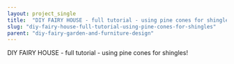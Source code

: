 ```yaml
---
layout: project_single
title:  "DIY FAIRY HOUSE - full tutorial - using pine cones for shingles!"
slug: "diy-fairy-house-full-tutorial-using-pine-cones-for-shingles"
parent: "diy-fairy-garden-and-furniture-design"
---
```

DIY FAIRY HOUSE - full tutorial - using pine cones for shingles!